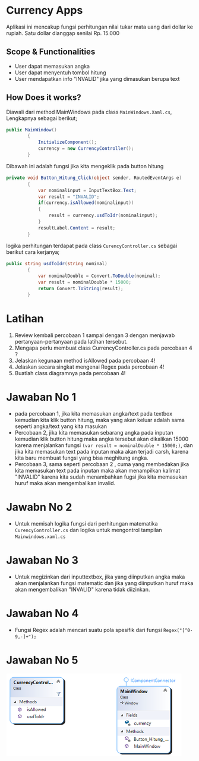 ﻿# Currency Apps
Aplikasi ini mencakup fungsi perhitungan nilai tukar mata uang dari dollar ke rupiah. Satu dollar dianggap senilai Rp. 15.000

## Scope & Functionalities
- User dapat memasukan angka
- User dapat menyentuh tombol hitung
- User mendapatkan info "INVALID" jika yang dimasukan berupa text

## How Does it works?
Diawali dari method MainWindows pada class `MainWindows.Xaml.cs`, Lengkapnya sebagai berikut;

```csharp
public MainWindow()
        {
            InitializeComponent();
            currency = new CurrencyController();
        }
```

Dibawah ini adalah fungsi jika kita mengeklik pada button hitung 
```csharp
private void Button_Hitung_Click(object sender, RoutedEventArgs e)
        {
            var nominalinput = InputTextBox.Text;
            var result = "INVALID";
            if(currency.isAllowed(nominalinput))
            {
                result = currency.usdToIdr(nominalinput);
            }
            resultLabel.Content = result;
        }
```

logika perhitungan terdapat pada class `CurencyController.cs` sebagai berikut cara kerjanya;

```csharp
public string usdToIdr(string nominal)
        {
            var nominalDouble = Convert.ToDouble(nominal);
            var result = nominalDouble * 15000;
            return Convert.ToString(result);
        }
```

# Latihan
1. Review kembali percobaan 1 sampai dengan 3 dengan menjawab pertanyaan-pertanyaan pada latihan tersebut.
2. Mengapa perlu membuat class CurrencyController.cs pada percobaan 4 ?
3. Jelaskan kegunaan method isAllowed pada percobaan 4!
4. Jelaskan secara singkat mengenai Regex pada percobaan 4!
5. Buatlah class diagramnya pada percobaan 4! 


# Jawaban No 1
- pada percobaan 1, jika kita memasukan angka/text pada textbox kemudian kita klik button hitung, maka yang akan keluar adalah sama seperti angka/text yang kita masukan
- Percobaan 2, jika kita memasukan sebarang angka pada inputan kemudian klik button hitung maka angka tersebut akan dikalikan 15000 karena menjalankan fungsi `(var result = nominalDouble * 15000;)`, dan jika kita  memasukan text pada inputan maka akan terjadi carsh, karena kita baru membuat fungsi yang bisa meghitung angka.
- Percobaan 3, sama seperti percobaan 2 , cuma yang membedakan jika kita memasukan text pada inputan maka akan menampilkan kalimat "INVALID" karena kita sudah menambahkan fugsi jika kita memasukan huruf maka akan mengembalikan invalid.

# Jawabn No 2
- Untuk memisah logika fungsi dari perhitungan matematika `CurencyController.cs` dan logika untuk mengontrol tampilan `Mainwindows.xaml.cs`

# Jawaban No 3
- Untuk megizinkan dari inputtextbox, jika yang diinputkan angka maka akan menjalankan fungsi matematic dan jika yang diinputkan huruf maka akan mengembalikan "INVALID" karena tidak diizinkan.

# Jawaban No 4
- Fungsi Regex adalah mencari suatu pola spesifik dari fungsi `Regex("[^0-9,-]+");`

# Jawaban No 5
![Class Diagram](https://github.com/MTYU-Luki/Currency-Apps/blob/master/Currency%20Apps/ClassDiagram1.png)
